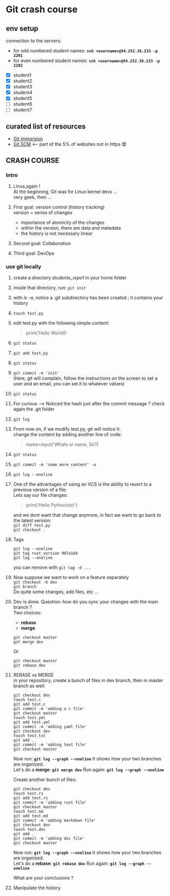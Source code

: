 # Git crash course

## env setup
connection to the servers:  
* for odd numbered student names: **```ssh <username>@94.252.36.233 -p 2201```**  
* for even numbered student names: **```ssh <username>@94.252.36.233 -p 2202```**  

* [x] student1
* [x] student2
* [x] student3
* [x] student4
* [x] student5
* [ ] student6
* [ ] student7

## curated list of resources
* [Git immersion](https://gitimmersion.com/)
* [Git SCM](http://git-scm.com/doc) <-- part of the 5% of websites not in https 😨

## CRASH COURSE

### Intro

1. Linus,again !  
   At the beginning, Git was for Linux kernel devs ...  
   very geek, then ...  
2. First goal: version control (history tracking)  
   version = series of changes  
   * importance of atomicity of the changes  
   * within the version, there are data and metadata  
   * the history is not necessary linear  
   
3. Second goal: Collaboration
4. Third goal: DevOps

### use git locally

1. create a directory *studentx_repo1* in your home folder
2. inside that directory, run: ```git init```
3. with *ls -a*, notice a .git subdirectory has been created ; it contains your history  
4. ```touch test.py```
5. edit test.py with the following simple content:  
   >print('Hello World!)
6. ```git status```
6. ```git add test.py```
7. ```git status```
8. ```git commit -m 'init'```  
   (here, git will complain, follow the instructions on the screen to set a user and an email, you can set it to whatever values)  
10. ```git status``` 
11. For curious --> Noticed the hash just after the commit message ? check again the .git folder  
12. ```git log```
13. From now on, if we modify test.py, git will notice it:  
    change the content by adding another line of code:   
    >name=input('Whats ur name, Sir?)  
14. `git status`
15. ```git commit -m 'some more content' -a```
16. ```git log --oneline``` 
17. One of the advantages of using an VCS is the ability to revert to a previous version of a file:  
    Lets say our file changes:  
    >print('Hello Pythonists!')
    
    and we dont want that change anymore, in fact we want to go back to the latest version:  
    `git diff test.py`   
    `git checkout .`  
18. Tags 
    ```
    git log --oneline
    git tag rust_version 987a1d4
    git log --oneline
    ```
    you can remove with `git tag -d ... `
19. Now suppose we want to work on a feature separately  
    `git checkout -b dev`   
    `git branch`   
    Do quite some changes, add files, etc ...
20. Dev is done. Question: how do you sync your changes with the main branch ?  
    Two choices:  
    * **rebase**
    * **merge**  
    ```
    git checkout master
    git merge dev
    ```
    Or
    ```
    git checkout master
    git rebase dev
    ```
21. REBASE vs MERGE  
    in your repository, create a bunch of files in dev branch, then in master branch as well:  
    ```
    git checkout dev
    touch test.c
    git add test.c
    git commit -m 'adding a c file'
    git checkout master
    touch test.yml
    git add test.yml
    git commit -m 'adding yaml file'
    git checkout dev
    touch test.txt
    git add .
    git commit -m 'adding text file'
    git checkout master
    ```
    Now run: **`git log --graph --oneline`** 
    It shows how your two branches are organized.  
    Let's do a **merge**: **`git merge dev`**
    Run again: **`git log --graph --oneline`**    
    
    Create another bunch of files:  
    ```
    git checkout dev
    touch test.rs
    git add test.rs
    git commit -m 'adding rust file'
    git checkout master
    touch test.md
    git add test.md
    git commit -m 'adding markdown file'
    git checkout dev
    touch test.doc
    git add .
    git commit -m 'adding doc file'
    git checkout master
    ```
    Now run: **`git log --graph --oneline`** 
    It shows how your two branches are organized.  
    Let's do a **rebase**: **`git rebase dev`**
    Run again: **`git log --graph --oneline`**    
    
    What are your conclusions ?  
    
22. Manipulate the history      
     
       


